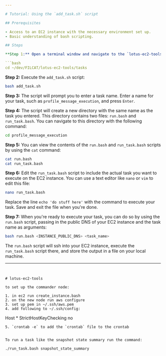 ```yaml
---

# Tutorial: Using the `add_task.sh` script

## Prerequisites

- Access to an EC2 instance with the necessary environment set up.
- Basic understanding of bash scripting.

## Steps

**Step 1:** Open a terminal window and navigate to the `lotus-ec2-tools/tasks` directory:

```bash
cd ~/dev/FILCAT/lotus-ec2-tools/tasks
```

**Step 2:** Execute the `add_task.sh` script:

```bash
bash add_task.sh
```

**Step 3:** The script will prompt you to enter a task name. Enter a name for your task, such as `profile_message_execution`, and press `Enter`.

**Step 4:** The script will create a new directory with the same name as the task you entered. This directory contains two files: `run.bash` and `run_task.bash`. You can navigate to this directory with the following command:

```bash
cd profile_message_execution
```

**Step 5:** You can view the contents of the `run.bash` and `run_task.bash` scripts by using the `cat` command:

```bash
cat run.bash
cat run_task.bash
```

**Step 6:** Edit the `run_task.bash` script to include the actual task you want to execute on the EC2 instance. You can use a text editor like `nano` or `vim` to edit this file:

```bash
nano run_task.bash
```

Replace the line `echo 'do stuff here'` with the command to execute your task. Save and exit the file when you're done.

**Step 7:** When you're ready to execute your task, you can do so by using the `run.bash` script, passing in the public DNS of your EC2 instance and the task name as arguments:

```bash
bash run.bash <INSTANCE_PUBLIC_DNS> <task_name>
```

The `run.bash` script will ssh into your EC2 instance, execute the `run_task.bash` script there, and store the output in a file on your local machine.

---
```


# lotus-ec2-tools

to set up the commander node:

1. in ec2 run create_instance.bash
2. on the new node run aws configure
3. set up pem in ~/.ssh/aws.pem
4. add following to ~/.ssh/config:
```
Host *
  StrictHostKeyChecking no
```
5. `crontab -e` to add the `crontab` file to the crontab


To run a task like the snapshot state summary run the command:

./run_task.bash snapshot_state_summary

